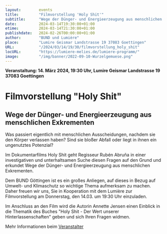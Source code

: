 ```yaml
---
layout:        events
title:         "Filmvorstellung 'Holy Shit'"
subtitle:      "Wege der Dünger- und Energieerzeugung aus menschlichen Exkrementen"
date:          2024-03-14T19:30:00+01:00
etime:         2024-03-14T21:30:00+01:00
publishdate:   2024-02-26T00:00:00+01:00
author:        "BUND und Lumière"
place:         "Lumire Geismar Landstrasse 19 37083 Goettingen"
URL:           "/2024/03/14/19/30/filmvorstellung_holy_shit"
locURL:        "https://lumiere-melies.de/lumiere-programm/"
image:         "/img/banner/2022-09-10-Wurzelgemuese.png"
---
```


**Veranstaltung: 14. März 2024, 19:30 Uhr, Lumire Geismar Landstrasse 19 37083 Goettingen**

Filmvorstellung "Holy Shit"
===========

Wege der Dünger- und Energieerzeugung aus menschlichen Exkrementen
-----------
Was passiert eigentlich mit menschlichen Ausscheidungen, nachdem sie den Körper verlassen haben? Sind sie bloßer Abfall oder liegt in ihnen ein ungenutztes Potenzial?

Im Dokumentarfilms Holy Shit geht Regisseur Rubén Abruña in einer investigativen und unterhaltsamen Suche diesen Fragen auf den Grund und erkundet Wege der Dünger- und Energieerzeugung aus menschlichen Exkrementen.

Dem BUND Göttingen ist es ein großes Anliegen, auf dieses in Bezug auf Umwelt- und Klimaschutz so wichtige Thema aufmerksam zu machen. Daher freuen wir uns, Sie in Kooperation mit dem Lumière zur Filmvorstellung am Donnerstag, den 14.03. um 19:30 Uhr einzuladen. 

Im Anschluss an den Film wird die Autorin Annette Jensen einen Einblick in die Thematik des Buches "Holy Shit - Der Wert unserer Hinterlassenschaften" geben und sich Ihren Fragen widmen. 


Mehr Informationen beim [Veranstalter](https://lumiere-melies.de/lumiere-programm/)
